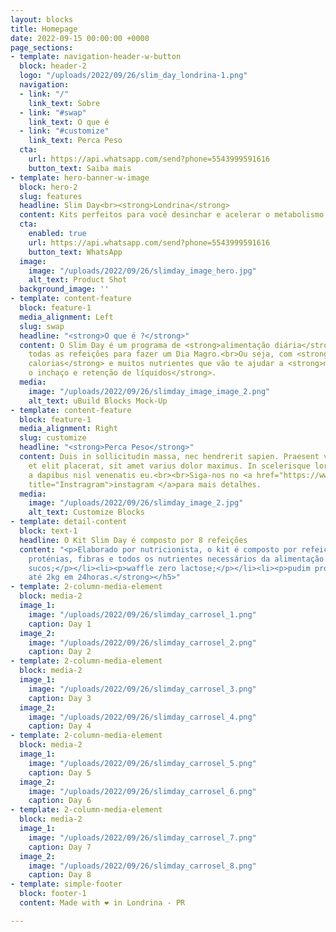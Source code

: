 ```yaml
---
layout: blocks
title: Homepage
date: 2022-09-15 00:00:00 +0000
page_sections:
- template: navigation-header-w-button
  block: header-2
  logo: "/uploads/2022/09/26/slim_day_londrina-1.png"
  navigation:
  - link: "/"
    link_text: Sobre
  - link: "#swap"
    link_text: O que é
  - link: "#customize"
    link_text: Perca Peso
  cta:
    url: https://api.whatsapp.com/send?phone=5543999591616
    button_text: Saiba mais
- template: hero-banner-w-image
  block: hero-2
  slug: features
  headline: Slim Day<br><strong>Londrina</strong>
  content: Kits perfeitos para você desinchar e acelerar o metabolismo!
  cta:
    enabled: true
    url: https://api.whatsapp.com/send?phone=5543999591616
    button_text: WhatsApp
  image:
    image: "/uploads/2022/09/26/slimday_image_hero.jpg"
    alt_text: Product Shot
  background_image: ''
- template: content-feature
  block: feature-1
  media_alignment: Left
  slug: swap
  headline: "<strong>O que é ?</strong>"
  content: O Slim Day é um programa de <strong>alimentação diária</strong> que contém
    todas as refeições para fazer um Dia Magro.<br>Ou seja, com <strong>baixíssimas
    calorias</strong> e muitos nutrientes que vão te ajudar a <strong>mandar embora
    o inchaço e retenção de líquidos</strong>.
  media:
    image: "/uploads/2022/09/26/slimday_image_image_2.png"
    alt_text: uBuild Blocks Mock-Up
- template: content-feature
  block: feature-1
  media_alignment: Right
  slug: customize
  headline: "<strong>Perca Peso</strong>"
  content: Duis in sollicitudin massa, nec hendrerit sapien. Praesent vehicula ipsum
    et elit placerat, sit amet varius dolor maximus. In scelerisque lorem ligula,
    a dapibus nisl venenatis eu.<br><br>Siga-nos no <a href="https://www.instagram.com/londrinaslimday/"
    title="Instragram">instagram </a>para mais detalhes.
  media:
    image: "/uploads/2022/09/26/slimday_image_2.jpg"
    alt_text: Customize Blocks
- template: detail-content
  block: text-1
  headline: O Kit Slim Day é composto por 8 refeições
  content: "<p>Elaborado por nutricionista, o kit é composto por refeições ricas em
    proténias, fibras e todos os nutrientes necessários da alimentação.</p><ul><li><p>5
    sucos;</p></li><li><p>waffle zero lactose;</p></li><li><p>pudim proteico;</p></li><li><p>sopa.</p></li></ul><p></p><h5><strong>Perca
    até 2kg em 24horas.</strong></h5>"
- template: 2-column-media-element
  block: media-2
  image_1:
    image: "/uploads/2022/09/26/slimday_carrosel_1.png"
    caption: Day 1
  image_2:
    image: "/uploads/2022/09/26/slimday_carrosel_2.png"
    caption: Day 2
- template: 2-column-media-element
  block: media-2
  image_1:
    image: "/uploads/2022/09/26/slimday_carrosel_3.png"
    caption: Day 3
  image_2:
    image: "/uploads/2022/09/26/slimday_carrosel_4.png"
    caption: Day 4
- template: 2-column-media-element
  block: media-2
  image_1:
    image: "/uploads/2022/09/26/slimday_carrosel_5.png"
    caption: Day 5
  image_2:
    image: "/uploads/2022/09/26/slimday_carrosel_6.png"
    caption: Day 6
- template: 2-column-media-element
  block: media-2
  image_1:
    image: "/uploads/2022/09/26/slimday_carrosel_7.png"
    caption: Day 7
  image_2:
    image: "/uploads/2022/09/26/slimday_carrosel_8.png"
    caption: Day 8
- template: simple-footer
  block: footer-1
  content: Made with ❤︎ in Londrina - PR

---
```

